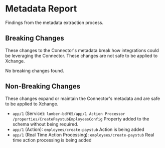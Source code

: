 # Metadata Report

Findings from the metadata extraction process.

## Breaking Changes

These changes to the Connector's metadata break how integrations could be leveraging the Connector. These changes are not safe to be applied to Xchange.

No breaking changes found.

## Non-Breaking Changes

These changes expand or maintain the Connector's metadata and are safe to be applied to Xchange.

- `app/1` (Service): `lumber-bdf65/app/1 Action Processor` `/properties/CreatePaystubEmployeesConfig` Property added to the schema without being required.
- `app/1` (Action): `employees/create-paystub`  Action is being added
- `app/1` (Real Time Action Processing): `employees/create-paystub`  Real time action processing is being added
